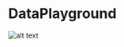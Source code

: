 # DataPlayground

![alt text](https://github.com/professorDODO/DataPlayground/blob/main/plots/Schulanf%C3%A4nger-Absolventen_Geschlecht.png?raw=true)